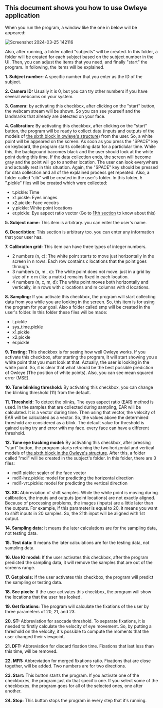 ## This document shows you how to use Owleye application

When you run the program, a window like the one in below will be appeared:

![Screenshot 2024-03-25 142116](https://github.com/MustafaLotfi/Owleye/assets/53625380/1d311246-4273-4092-a1ab-d7dd2b84173f)

Also, after running, a folder called "subjects" will be created. In this folder, a folder will be created for each subject based on the subject number in the UI. Then, you can adjust the items that you need, and finally "start" the program. In following, the items will be explained.

**1. Subject number:** A specific number that you enter as the ID of the subject.

**2. Camera ID:** Usually it is 0, but you can try other numbers if you have several webcams on your system.

**3. Camera:** by activating this checkbox, after clicking on the "start" button, the webcam stream will be shown. So you can see yourself and the landmarks that already are detected on your face.

**4. Calibration:** By activating this checkbox, after clicking on the "start" button, the program will be ready to collect data (inputs and outputs of the models of [the sixth block in owleye's structure](https://github.com/MustafaLotfi/Owleye/blob/main/docs/images/Owleye%20structure.png)) from the user. So, a white point will be appeared on the screen. As soon as you press the "SPACE" key on keyboard, the program starts collecting data for a particlular time. While this, the background bacomes black and the user should look at the white point during this time. If the data collection ends, the screen will become gray and the point will go to another location. The user can look everywhere and actually rest in this situation. Again, the "SPACE" key should be pressed for data collection and all of the explained process get repeated. Also, a folder called "clb" will be created in the user's folder. In this folder, 5 ".pickle" files will be created which were collected:

- t.pickle: Time
- x1.pickle: Eyes images
- x2.pickle: Face vecotrs
- y.pickle: White point locations
- er.pickle: Eye aspect ratio vector (Go to [11th section](https://github.com/MustafaLotfi/Owleye/blob/main/docs/USE_APP.md#:~:text=from%20the%20default.-,11.%20Threshold,-%3A%20To%20detect) to know about this)

**5. Subject name:** This item is arbitrary. you can enter the user's name.

**6. Describtion:** This section is arbitrary too. you can enter any information that your user has.

**7. Calibration grid:** This item can have three types of integer numbers.

- 2 numbers (n, c): The white point starts to move just horizontally in the screen in n rows. Each row contains c locations that the point goes through.
- 3 numbers (n, m , c): The white point does not move. just in a grid by size of n x m (like a matrix) remains fixed in each location.
- 4 numbers (n, c, m, d): The white point moves both horizontally and vertically, in n rows with c locations and m columns with d locations.

**8. Sampling:** If you activate this checkbox, the program will start collecting data from you while you are looking in the screen. So, this item is for using the program for your goal. Also a folder called smp will be created in the user's folder. In this folder these files will be made:
- t.pickle
- sys_time.pickle
- x1.pickle
- x2.pickle
- er.pickle

**9. Testing:** This checkbox is for seeing how well Owleye works. If you activate this checkbox, after starting the program, It will start showing you a white point that you must look at that. Actually, the user is looking in the white point. So, it is clear that what should be the best possible prediction of Owleye (The position of white points). Also, you can see mean squared error (MSE).

**10. Tune blinking threshold:** By activating this checkbox, you can change the blinking threshold (11) from the default.

**11. Threshold:** To detect the blinks, The eyes aspect ratio (EAR) method is used. In the samples that are collected during sampling, EAR will be calculated. It is a vector during time. Then using that vector, the velocity of EAR will be calculated as a vector. So, the values above the determined threshold are considered as a blink. The default value for threshold is gained using try and error with my face. every face can have a different threshold.

**12. Tune eye tracking model:** By activating this checkbox, after pressing "start" button, the program starts retraining the two horizontal and vertical models of [the sixth block in the Owleye's structure](https://github.com/MustafaLotfi/Owleye/blob/main/docs/images/Owleye%20structure.png). After this, a folder called "mdl" will be created in the subject's folder. In this folder, there are 3 files:
- mdl1.pickle: scaler of the face vector
- mdl1-hrz.pickle: model for predicting the horizontal direction
- mdl1-vrt.pickle: model for predicting the vertical direction

**13. SS:** Abbreviation of shift samples. While the white point is moving during calibration, the inputs and outputs (point locations) are not exactly aligned. Because of processing problems, the images (inputs) are a little later than the outputs. For example, if this parameter is equal to 20, it means you want to shift inputs in 20 samples. So, the 21th input will be aligned with 1st output.

**14. Sampling data:** It means the later calculations are for the sampling data, not testing data.

**15. Test data:** It means the later calculations are for the testing data, not sampling data.

**16. Use IO model:** If the user activates this checkbox, after the program predicted the sampling data, it will remove the samples that are out of the screens range.

**17. Get pixels:** If the user activates this checkbox, the program will predict the sampling or testing data.

**18. See pixels:** If the user activates this checkbox, the program will show the locations that the user has looked.

**19. Get fixations:** The program will calculate the fixations of the user by three parameters of 20, 21, and 23.

**20. ST:** Abbreviation for saccade threshold. To separate fixations, it is needed to firstly calculate the velocity of eye movement. So, by putting a threshold on the velocity, it's possible to compute the moments that the user changed their viewpoint.

**21. DFT:** Abbreviation for discard fixation time. Fixations that last less than this time, will be removed.

**22. MFR:** Abbreviation for merged fixations ratio. Fixations that are close together, will be added. Two numbers are for two directions.

**23. Start:** This button starts the program. If you activate one of the checkboxes, the program just do that specific one. If you select some of the checkboxes, the program goes for all of the selected ones, one after another.

**24. Stop:** This button stops the program in every step that it's running.
